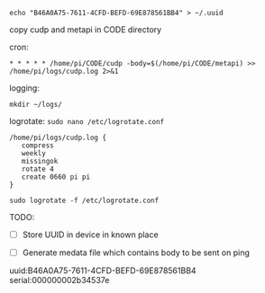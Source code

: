 ```
echo "B46A0A75-7611-4CFD-BEFD-69E878561BB4" > ~/.uuid
```


copy cudp and metapi in CODE directory

cron:
```
* * * * * /home/pi/CODE/cudp -body=$(/home/pi/CODE/metapi) >> /home/pi/logs/cudp.log 2>&1
```

logging:

```
mkdir ~/logs/
```


logrotate:
`sudo nano /etc/logrotate.conf`

```
/home/pi/logs/cudp.log {
   compress
   weekly
   missingok
   rotate 4
   create 0660 pi pi
}
```

```
sudo logrotate -f /etc/logrotate.conf
```


TODO:
- [ ] Store UUID in device in known place
- [ ] Generate medata file which contains body to be sent on ping



uuid:B46A0A75-7611-4CFD-BEFD-69E878561BB4 serial:000000002b34537e
